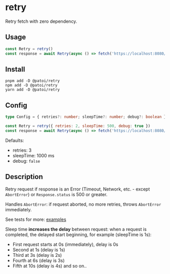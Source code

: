 # retry

Retry fetch with zero dependency.

## Usage

```js
const Retry = retry()
const response = await Retry(async () => fetch('https://localhost:8080/api/200'))
```

## Install

```
pnpm add -D @patoi/retry
npm add -D @patoi/retry
yarn add -D @patoi/retry
```

## Config

```typescript
type Config = { retries?: number; sleepTime?: number; debug?: boolean }
```

```js
const Retry = retry({ retries: 2, sleepTime: 500, debug: true })
const response = await Retry(async () => fetch('https://localhost:8080/api/200'))
```

Defaults:

- retries: 3
- sleepTime: 1000 ms
- debug: `false`

## Description

Retry request if response is an Error (Timeout, Network, etc. - except `AbortError`) or `Response.status` is 500 or greater.

Handles `AbortError`: if request aborted, no more retries, throws `AbortError` immediately.

See tests for more: [examples](test.ts)

Sleep time **increases the delay** between request: when a request is completed, the delayed start beginning, for example (sleepTime is 1s):

- First request starts at 0s (immediately), delay is 0s
- Second at 1s (delay is 1s)
- Third at 3s (delay is 2s)
- Fourth at 6s (delay is 3s)
- Fifth at 10s (delay is 4s)
  and so on..
